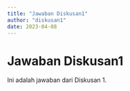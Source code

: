 ```yaml
---
title: "Jawaban Diskusan1"
author: "diskusan1"
date: 2023-04-08
---
```


# Jawaban Diskusan1

Ini adalah jawaban dari Diskusan 1.